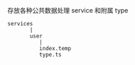 存放各种公共数据处理 service 和附属 type

```
services
       |
       user
          |
          index.temp
          type.ts
```
